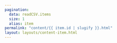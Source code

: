 ```yaml
---
pagination:
  data: readCSV.items
  size: 1
  alias: item
permalink: "content/{{ item.id | slugify }}.html"
layout: layouts/content-item.html
---
```


